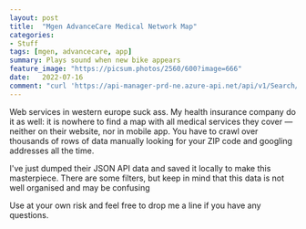 ```yaml
---
layout: post
title:  "Mgen AdvanceCare Medical Network Map"
categories:
- Stuff
tags: [mgen, advancecare, app]
summary: Plays sound when new bike appears
feature_image: "https://picsum.photos/2560/600?image=666"
date:   2022-07-16
comment: "curl 'https://api-manager-prd-ne.azure-api.net/api/v1/Search/Aggregated?location=Lisboa&networks=4&networks=9'"
---
```

<script src="https://unpkg.com/vue@3.2.37/dist/vue.global.prod.js" type="text/javascript"></script>
<script
      src="https://maps.googleapis.com/maps/api/js?key=AIzaSyDxwyBxZbZtTzx3uWcSlqncFcDU4kvuE5o"
    ></script>

<style>
.mgen-map {
    height: 500px;
}
.mgen-filters {
    display: flex;
    flex-wrap: wrap;
    padding: 1rem 0;
}
.mgen-filter {
    padding: 0 1rem;
}
.mgen-filter__label {
    padding-left: 0.5rem;
}
.mgen-filter__select {
    width: 10rem;
}
</style>

Web services in western europe suck ass. My health insurance company do it as well: it is nowhere to find a map with all medical services they cover — neither on their website, nor in mobile app. You have to crawl over thousands of rows of data manually looking for your ZIP code and googling addresses all the time.

I've just dumped their JSON API data and saved it locally to make this masterpiece. There are some filters, but keep in mind that this data is not well organised and may be confusing

Use at your own risk and feel free to drop me a line if you have any questions.

<div id="mgen_app">
</div>

<script async src="app.js" type="module"></script>